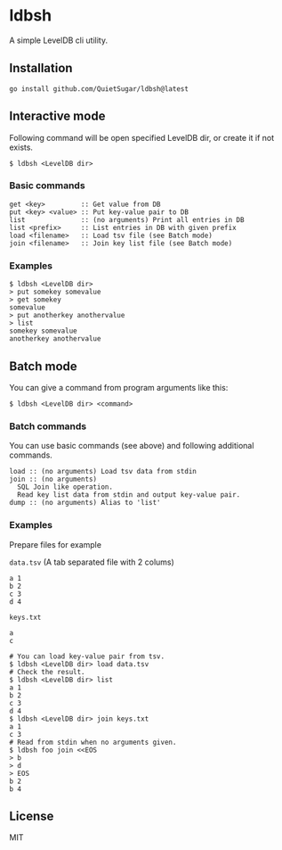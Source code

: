 # ldbsh

A simple LevelDB cli utility.

## Installation

```
go install github.com/QuietSugar/ldbsh@latest
```

## Interactive mode

Following command will be open specified LevelDB dir, or create it if not exists.

```
$ ldbsh <LevelDB dir>
```

### Basic commands

```
get <key>         :: Get value from DB
put <key> <value> :: Put key-value pair to DB
list              :: (no arguments) Print all entries in DB
list <prefix>     :: List entries in DB with given prefix
load <filename>   :: Load tsv file (see Batch mode)
join <filename>   :: Join key list file (see Batch mode)
```


### Examples

```
$ ldbsh <LevelDB dir>
> put somekey somevalue
> get somekey
somevalue
> put anotherkey anothervalue
> list
somekey somevalue
anotherkey anothervalue
```

## Batch mode

You can give a command from program arguments like this:

```
$ ldbsh <LevelDB dir> <command>
```

### Batch commands

You can use basic commands (see above) and following additional commands.

```
load :: (no arguments) Load tsv data from stdin
join :: (no arguments) 
  SQL Join like operation. 
  Read key list data from stdin and output key-value pair.
dump :: (no arguments) Alias to 'list'
```

### Examples

Prepare files for example

`data.tsv` (A tab separated file with 2 colums)
```tsv
a 1
b 2
c 3
d 4
```

`keys.txt`
```
a
c
```

```
# You can load key-value pair from tsv.
$ ldbsh <LevelDB dir> load data.tsv
# Check the result.
$ ldbsh <LevelDB dir> list
a 1
b 2
c 3
d 4
$ ldbsh <LevelDB dir> join keys.txt
a 1
c 3
# Read from stdin when no arguments given.
$ ldbsh foo join <<EOS
> b
> d
> EOS
b 2
b 4
```

## License
MIT
